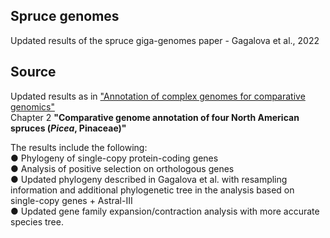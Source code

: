 ## Spruce genomes

Updated results of the spruce giga-genomes paper - Gagalova et al., 2022

## Source
Updated results as in ["Annotation of complex genomes for comparative genomics"](https://open.library.ubc.ca/soa/cIRcle/collections/ubctheses/24/items/1.0412903)        
Chapter 2 **"Comparative genome annotation of four North American spruces (*Picea*, Pinaceae)"** 

The results include the following:           
● Phylogeny of single-copy protein-coding genes          
● Analysis of positive selection on orthologous genes         
● Updated phylogeny described in Gagalova et al. with resampling information and additional phylogenetic tree in the analysis based on single-copy genes + Astral-III     
● Updated gene family expansion/contraction analysis with more accurate species tree.    
